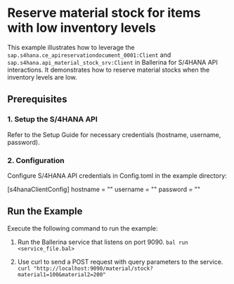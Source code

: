 # Reserve material stock for items with low inventory levels

This example illustrates how to leverage the `sap.s4hana.ce_apireservationdocument_0001:Client` and `sap.s4hana.api_material_stock_srv:Client` in Ballerina for S/4HANA API interactions. It demonstrates how to reserve material stocks when the inventory levels are low.

## Prerequisites
### 1. Setup the S/4HANA API
Refer to the Setup Guide for necessary credentials (hostname, username, password).

### 2. Configuration
Configure S/4HANA API credentials in Config.toml in the example directory:

[s4hanaClientConfig]
hostname = "<Hostname>"
username = "<Username>"
password = "<Password>"


## Run the Example

Execute the following command to run the example:

1. Run the Ballerina service that listens on port 9090.
   `bal run <service_file.bal>`

2. Use curl to send a POST request with query parameters to the service.
   `curl "http://localhost:9090/material/stock?material1=100&material2=200"`

